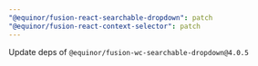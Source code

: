 ```yaml
---
"@equinor/fusion-react-searchable-dropdown": patch
"@equinor/fusion-react-context-selector": patch
---
```


Update deps of `@equinor/fusion-wc-searchable-dropdown@4.0.5`
